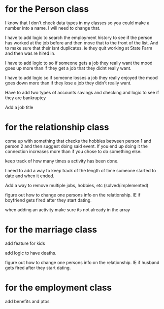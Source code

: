 # for the Person class
I know that I don't check data types in my classes so you could make a number into a name.  I will need to change that.

I have to add logic to search the employment history to see if the person has worked at the job before and then move that to the front of the list.  And to make sure that their isnt duplicates.  ie they quit working at State Farm and then was re hired in.

I have to add logic to so if someone gets a job they really want the mood goes up more than if they get a job that they didnt really want.

I have to add logic so if someone losses a job they really enjoyed the mood goes down more than if they lose a job they didn't really want.

Have to add two types of accounts savings and checking and logic to see if they are bankruptcy

Add a job title

# for the relationship class 
come up with something that checks the hobbies between person 1 and person 2 and then suggest doing said event.  If you end up doing it the connection increases more than if you chose to do something else.

keep track of how many times a activity has been done.

I need to add a way to keep track of the length of time someone started to date and when it ended.

Add a way to remove multiple jobs, hobbies, etc (solved/implemented)

figure out how to change one persons info on the relationship.  IE if boyfriend gets fired after they start dating.

when adding an activity make sure its not already in the array

# for the marriage class
add feature for kids

add logic to have deaths.  

figure out how to change one persons info on the relationship.  IE if husband gets fired after they start dating.

# for the employment class
add benefits
and ptos
